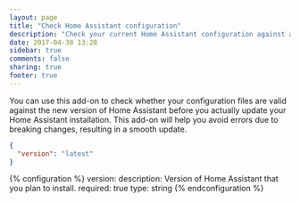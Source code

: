 ```yaml
---
layout: page
title: "Check Home Assistant configuration"
description: "Check your current Home Assistant configuration against a new version."
date: 2017-04-30 13:28
sidebar: true
comments: false
sharing: true
footer: true
---
```


You can use this add-on to check whether your configuration files are valid against the new version of Home Assistant before you actually update your Home Assistant installation. This add-on will help you avoid errors due to breaking changes, resulting in a smooth update.

```json
{
  "version": "latest"
}
```

{% configuration %}
version:
  description: Version of Home Assistant that you plan to install.
  required: true
  type: string
{% endconfiguration %}

